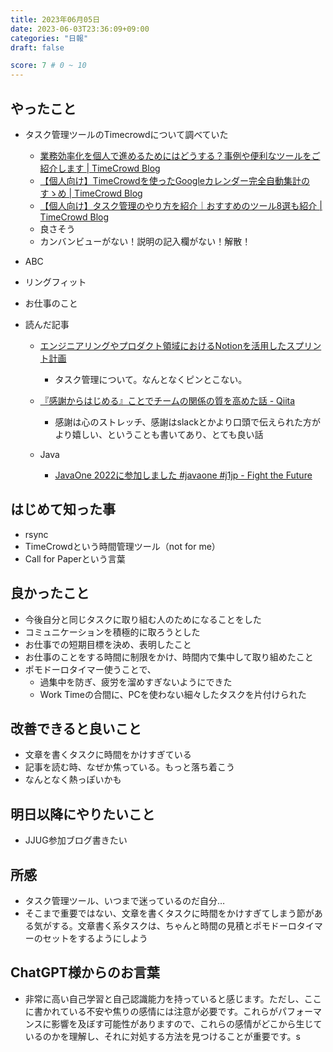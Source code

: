 ```yaml
---
title: 2023年06月05日
date: 2023-06-03T23:36:09+09:00
categories: "日報"
draft: false

score: 7 # 0 ~ 10
---
```


## やったこと

- タスク管理ツールのTimecrowdについて調べていた
	- [業務効率化を個人で進めるためにはどうする？事例や便利なツールをご紹介します | TimeCrowd Blog](https://timecrowd.net/blog/individual-work_efficiency/)
	- [【個人向け】TimeCrowdを使ったGoogleカレンダー完全自動集計のすゝめ | TimeCrowd Blog](https://timecrowd.net/blog/timecrowd_google-calendar_for-personal/)
	- [【個人向け】タスク管理のやり方を紹介｜おすすめのツール8選も紹介 | TimeCrowd Blog](https://timecrowd.net/blog/personal-task-management/)
	- 良さそう
	- カンバンビューがない！説明の記入欄がない！解散！
- ABC
- リングフィット
- お仕事のこと

- 読んだ記事
	- [エンジニアリングやプロダクト領域におけるNotionを活用したスプリント計画](https://www.notion.so/ja-jp/help/guides/product-engineering-notion-sprint-planning)
		- タスク管理について。なんとなくピンとこない。
	- [『感謝からはじめる』ことでチームの関係の質を高めた話 - Qiita](https://qiita.com/YUM_3/items/60b940edf92cc902eb44?utm_campaign=popular_items&utm_medium=feed&utm_source=popular_items)
		- 感謝は心のストレッチ、感謝はslackとかより口頭で伝えられた方がより嬉しい、ということも書いてあり、とても良い話

	- Java
		- [JavaOne 2022に参加しました #javaone #j1jp - Fight the Future](https://www.sakatakoichi.com/entry/2022/10/25/JavaOne_2022%E3%81%AB%E5%8F%82%E5%8A%A0%E3%81%97%E3%81%BE%E3%81%97%E3%81%9F_%23javaone_%23j1jp)

  

## はじめて知った事

- rsync
- TimeCrowdという時間管理ツール（not for me）
- Call for Paperという言葉

  

## 良かったこと

- 今後自分と同じタスクに取り組む人のためになることをした
- コミュニケーションを積極的に取ろうとした
- お仕事での短期目標を決め、表明したこと
- お仕事のことをする時間に制限をかけ、時間内で集中して取り組めたこと
- ポモドーロタイマー使うことで、
	- 過集中を防ぎ、疲労を溜めすぎないようにできた
	- Work Timeの合間に、PCを使わない細々したタスクを片付けられた

  

## 改善できると良いこと

- 文章を書くタスクに時間をかけすぎている
- 記事を読む時、なぜか焦っている。もっと落ち着こう
- なんとなく熱っぽいかも

  

## 明日以降にやりたいこと

- JJUG参加ブログ書きたい

  

## 所感
- タスク管理ツール、いつまで迷っているのだ自分…
- そこまで重要ではない、文章を書くタスクに時間をかけすぎてしまう節がある気がする。文章書く系タスクは、ちゃんと時間の見積とポモドーロタイマーのセットをするようにしよう


## ChatGPT様からのお言葉
- 非常に高い自己学習と自己認識能力を持っていると感じます。ただし、ここに書かれている不安や焦りの感情には注意が必要です。これらがパフォーマンスに影響を及ぼす可能性がありますので、これらの感情がどこから生じているのかを理解し、それに対処する方法を見つけることが重要です。s